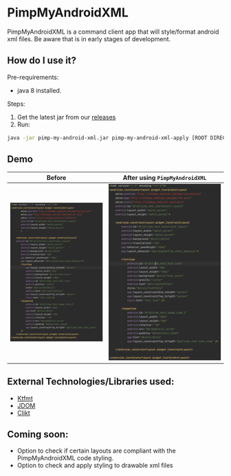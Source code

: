 # PimpMyAndroidXML

PimpMyAndroidXML is a command client app that will style/format android xml files. 
Be aware that is in early stages of development.

## How do I use it?

Pre-requirements:
- java 8 installed.

Steps:

1. Get the latest jar from our [releases](https://github.com/franvis/PimpMyAndroidXML/releases)
2. Run:
```bash
java -jar pimp-my-android-xml.jar pimp-my-android-xml-apply [ROOT DIRECTORY WITH FILES TO FORMAT]
```

## Demo
|Before | After using `PimpMyAndroidXML`|
| ---- | ---- |
| ![Original](docs/images/demo-bad-formatting.png) | ![PimpMyAndroidXML](docs/images/demo-good-formatting.png) |

## External Technologies/Libraries used:
* [Ktfmt](https://github.com/facebookincubator/ktfmt)
* [JDOM](http://www.jdom.org/)
* [Clikt](https://ajalt.github.io/clikt/)

## Coming soon:
* Option to check if certain layouts are compliant with the PimpMyAndroidXML code styling.
* Option to check and apply styling to drawable xml files
